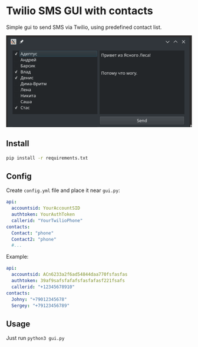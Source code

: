 # Twilio SMS GUI with contacts

Simple gui to send SMS via Twilio, using predefined contact list.

![Twilio SMS GUI](https://github.com/rakshazi/twilio-sms-gui/blob/master/screenshot.png)

## Install

```bash
pip install -r requirements.txt
```

## Config

Create `config.yml` file and place it near `gui.py`:
```yml
api:
  accountsid: YourAccountSID
  authtoken: YourAuthToken
  callerid: "YourTwilioPhone"
contacts:
  Contact: "phone"
  Contact2: "phone"
  #...
```

Example:

```yml
api:
  accountsid: ACn6233a2f6ad54844daa770fsfasfas
  authtoken: 39af9safsfafafsfasfafasf221fsafs
  callerid: "+12345678910"
contacts:
  Johny: "+79012345678"
  Sergey: "+79123456789"
```

## Usage

Just run `python3 gui.py`
